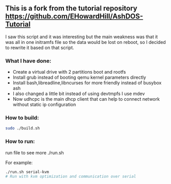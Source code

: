 ## This is a fork from the tutorial repository https://github.com/EHowardHill/AshDOS-Tutorial

I saw this script and it was interesting but the main weakness was that it was all in one initramfs file so the data would be lost on reboot, so I decided to rewrite it based on that script.

### What I have done:
- Create a virtual drive with 2 partitions boot and rootfs
- Install grub instead of booting qemu kernel parameters directly
- Install bash,libreadline,libncurses for more friendly instead of busybox ash
- I also changed a little bit instead of using devtmpfs I use mdev
- Now udhcpc is the main dhcp client that can help to connect network without static ip configuration

### How to build:
```bash
sudo ./build.sh
```
### How to run:
run file to see more ./run.sh

For example:
```bash
./run.sh serial-kvm 
# Run with kvm optimization and communication over serial
```